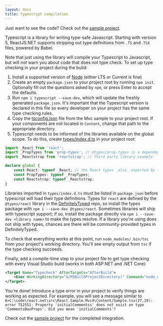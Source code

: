 ```yaml
---
layout: docs
title: Typescript compilation
---
```


Just want to see the code? Check out the [sample project](https://github.com/reactjs/React.NET/tree/master/src/React.Sample.Mvc4).

Typescript is a library for writing type-safe Javascript. Starting with version 5, ReactJS.NET supports stripping out type definitions from `.TS` and .`TSX` files, powered by Babel.

Note that just using the library will compile your Typescript to Javascript, but will _not_ warn you about code that does not type check. To set up type checking in your project during the build:

1. Install a supported version of [Node](https://nodejs.org/en/download/) (either LTS or Current is fine)
1. Create an empty `package.json` to your project root by running `npm init`. Optionally fill out the questions asked by `npm`, or press Enter to accept the defaults.
1. Run `npm i typescript --save-dev`, which will update the freshly generated `package.json`. It's important that the Typescript version is declared in this file so every developer on your project has the same type checking rules.
1. Copy the [tsconfig.json](https://github.com/reactjs/react.net/blob/master/src/React.Sample.Mvc4/tsconfig.json) file from the Mvc sample to your project root. If your components are not located in `Content`, change that path to the appropriate directory.
1. Typescript needs to be informed of the libraries available on the global scope. To do this, create [types/index.d.ts](https://github.com/reactjs/react.net/blob/master/src/React.Sample.Mvc4/types/index.d.ts) in your project root:

```ts
import _React from 'react';
import _PropTypes from 'prop-types'; // @types/prop-types is a dependency of `@types/react`
import _Reactstrap from 'reactstrap'; // Third party library example

declare global {
	const React: typeof _React; // the React types _also_ exported by the React namespace, but export them again here just in case.
	const PropTypes: typeof _PropTypes;
	const Reactstrap: typeof _Reactstrap;
}
```

Libraries imported in `types/index.d.ts` must be listed in `package.json` before typescript will load their type definitions. Types for `react` are defined by the `@types/react` library in the [DefinitelyTyped](https://github.com/DefinitelyTyped/DefinitelyTyped/tree/master/types/react) repo, so install the types package with `npm i --save-dev @types/react`. Sometimes libraries will ship with typescript support; if so, install the package directly via `npm i --save-dev <library name>` to make the types resolve. If a library you're using does not ship with types, chances are there will be community-provided types in DefinitelyTyped.

To check that everything works at this point, run `node_modules/.bin/tsc` from your project's working directory. You'll see empty output from `tsc` if the type checking succeeds.

Finally, add a compile-time step to your project file to get type checking with every Visual Studio build (works in both ASP.NET and .NET Core):

```xml
<Target Name="Typecheck" AfterTargets="AfterBuild">
	<Exec WorkingDirectory="$(MSBuildProjectDirectory)" Command="node_modules/.bin/tsc" />
</Target>
```

You're done! Introduce a type error in your project to verify things are working as expected. For example, you will see a message similar to `6>C:\code\react.net\src\React.Sample.Mvc4\Content/Sample.tsx(27,19): error TS2551: Property 'initialCommentss' does not exist on type 'CommentsBoxProps'. Did you mean 'initialComments'?`

Check out the [sample project](https://github.com/reactjs/React.NET/tree/master/src/React.Sample.Mvc4) for the completed integration.
